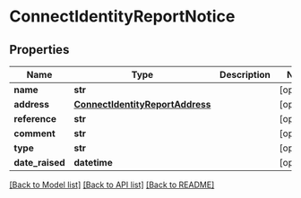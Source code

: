 # ConnectIdentityReportNotice

## Properties
Name | Type | Description | Notes
------------ | ------------- | ------------- | -------------
**name** | **str** |  | [optional] 
**address** | [**ConnectIdentityReportAddress**](ConnectIdentityReportAddress.md) |  | [optional] 
**reference** | **str** |  | [optional] 
**comment** | **str** |  | [optional] 
**type** | **str** |  | [optional] 
**date_raised** | **datetime** |  | [optional] 

[[Back to Model list]](../README.md#documentation-for-models) [[Back to API list]](../README.md#documentation-for-api-endpoints) [[Back to README]](../README.md)

